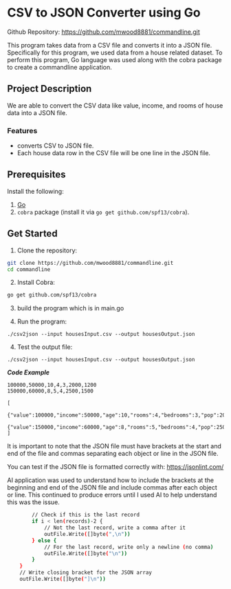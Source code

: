 # CSV to JSON Converter using Go

Github Repository: https://github.com/mwood8881/commandline.git

This program takes data from a CSV file and converts it into a JSON file. Specifically for this program, we used data from a 
house related dataset. To perform this program, Go language was used along with the cobra package to create a commandline application.

## Project Description

We are able to convert the CSV data like value, income, and rooms of house data into a JSON file. 

### Features

- converts CSV to JSON file.
- Each house data row in the CSV file will be one line in the JSON file.

## Prerequisites
Install the following: 
1. [Go](https://go.dev/doc/install) 
2. `cobra` package (install it via `go get github.com/spf13/cobra`).


## Get Started

1) Clone the repository:
```bash
git clone https://github.com/mwood8881/commandline.git
cd commandline

```
2) Install Cobra:
```bash
go get github.com/spf13/cobra
```
3) build the program which is in main.go

4) Run the program:
```
./csv2json --input housesInput.csv --output housesOutput.json

```
4) Test the output file:
```
./csv2json --input housesInput.csv --output housesOutput.json

```


***Code Example***
```
100000,50000,10,4,3,2000,1200
150000,60000,8,5,4,2500,1500
```

```
[
  {"value":100000,"income":50000,"age":10,"rooms":4,"bedrooms":3,"pop":2000,"hh":1200},
  {"value":150000,"income":60000,"age":8,"rooms":5,"bedrooms":4,"pop":2500,"hh":1500}
]

```
It is important to note that the JSON file must have brackets at the start and end of the file and commas separating each object or line in the JSON file. 

You can test if the JSON file is formatted correctly with: https://jsonlint.com/ 


AI application was used to understand how to include the brackets at the beginning and end of the JSON file and include commas after each object or line. This continued to produce errors until I used AI to help understand this was the issue. 
```bash
		// Check if this is the last record
		if i < len(records)-2 {
			// Not the last record, write a comma after it
			outFile.Write([]byte(",\n"))
		} else {
			// For the last record, write only a newline (no comma)
			outFile.Write([]byte("\n"))
		}
	}
	// Write closing bracket for the JSON array
	outFile.Write([]byte("]\n"))
```
